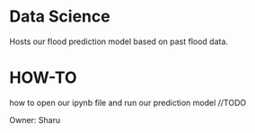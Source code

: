 # Data Science
Hosts our flood prediction model based on past flood data.

# HOW-TO
how to open our ipynb file and run our prediction model
//TODO

Owner: Sharu
